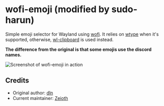 # wofi-emoji (modified by sudo-harun)

Simple emoji selector for Wayland using [wofi](https://cloudninja.pw/docs/wofi.html).
It relies on [wtype](https://github.com/atx/wtype) when it's supported, otherwise,
[wl-clipboard](https://github.com/bugaevc/wl-clipboard) is used instead.

**The difference from the original is that some emojis use the discord names.**

![Screenshot of wofi-emoji in action](https://i.imgur.com/ydMrPx5.png)

## Credits

* Original author: [dln](https://github.com/dln)
* Current maintainer: [Zeioth](https://github.com/Zeioth)
